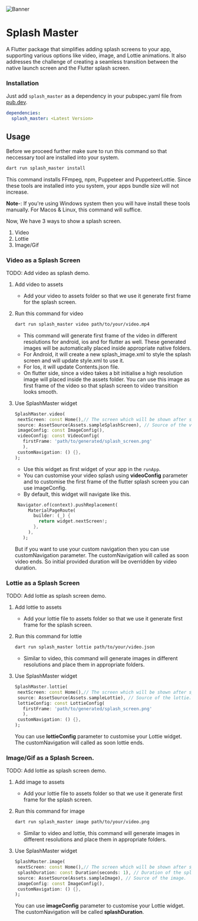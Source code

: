 ![Banner](https://raw.githubusercontent.com/SimformSolutionsPvtLtd/flutter_chatview/main/preview/banner.png)

# Splash Master

A Flutter package that simplifies adding splash screens to your app, supporting various options 
like video, image, and Lottie animations. It also addresses the challenge of creating a seamless 
transition between the native launch screen and the Flutter splash screen.

### Installation

Just add `splash_master` as a dependency in your pubspec.yaml file
from [pub.dev](https://pub.dev/packages/splash_master/install).

```yaml
dependencies:
  splash_master: <Latest Version>
```

## Usage

Before we proceed further make sure to run this command so that neccessary tool are
installed into your system.

```bash
dart run splash_master install
```

This command installs FFmpeg, npm, Puppeteer and PuppeteerLottie. Since these tools are
installed into you system, your apps bundle size will not increase.

**Note**-: If you're using Windows system then you will have install these tools manually. For Macos
& Linux, this command will suffice.

Now, We have 3 ways to show a splash screen.
1. Video
2. Lottie
3. Image/Gif

### Video as a Splash Screen
TODO: Add video as splash demo.

1. Add video to assets
   - Add your video to assets folder so that we use it generate first frame for the splash screen.

2. Run this command for video
    ```bash
   dart run splash_master video path/to/your/video.mp4
   ```
   - This command will generate first frame of the video in different resolutions for android, ios 
   and for flutter as well. These generated images will be automatically placed inside appropriate 
   native folders.
   - For Android, it will create a new splash_image.xml to style the splash screen and will update style.xml to
   use it.
   - For Ios, it will update Contents.json file.
   - On flutter side, since a video takes a bit initialise a high resolution image will placed inside the
   assets folder. You can use this image as first frame of the video so that splash screen to video 
   transition looks smooth.

3. Use SplashMaster widget
   ```dart
   SplashMaster.video(
    nextScreen: const Home(),// The screen which will be shown after splash.
    source: AssetSource(Assets.sampleSplashScreen), // Source of the video.
    imageConfig: const ImageConfig(),
    videoConfig: const VideoConfig(
      firstFrame: 'path/to/generated/splash_screen.png'
      ),
    customNavigation: () {}, 
   );
   ```
   - Use this widget as first widget of your app in the `runApp`.
   - You can customise your video splash using **videoConfig** parameter and to customise the first 
   frame of the flutter splash screen you can use imageConfig.
   - By default, this widget will navigate like this.
   ```dart
    Navigator.of(context).pushReplacement(
        MaterialPageRoute(
          builder: (_) {
            return widget.nextScreen!;
          },
        ),
      );
   ```
   But if you want to use your custom navigation then you can use customNavigation parameter.
   The customNavigation will called as soon video ends. So initial provided duration will be 
   overridden by video duration.


### Lottie as a Splash Screen

TODO: Add lottie as splash screen demo.

1. Add lottie to assets
   - Add your lottie file to assets folder so that we use it generate first frame for the splash screen.

2. Run this command for lottie

    ```bash
   dart run splash_master lottie path/to/your/video.json
   ```
   - Similar to video, this command will generate images in different resolutions and place them 
   in appropriate folders.

3. Use SplashMaster widget
   ```dart
   SplashMaster.lottie(
    nextScreen: const Home(),// The screen which will be shown after splash.
    source: AssetSource(Assets.sampleLottie), // Source of the lottie.
    lottieConfig: const LottieConfig(
      firstFrame: 'path/to/generated/splash_screen.png'
      ),
    customNavigation: () {}, 
   );
   ```
   You can use **lottieConfig** parameter to customise your Lottie widget. 
   The customNavigation will called as soon lottie ends.

### Image/Gif as a Splash Screen.
TODO: Add lottie as splash screen demo.

1. Add image to assets
   - Add your lottie file to assets folder so that we use it generate first frame for the splash screen.

2. Run this command for image

    ```bash
   dart run splash_master image path/to/your/video.png
   ```
   - Similar to video and lottie, this command will generate images in different resolutions and place them
     in appropriate folders.

3. Use SplashMaster widget
   ```dart
   SplashMaster.image(
    nextScreen: const Home(),// The screen which will be shown after splash.
    splashDuration: const Duration(seconds: 1), // Duration of the splash screen.
    source: AssetSource(Assets.sampleImage), // Source of the image.
    imageConfig: const ImageConfig(),
    customNavigation: () {}, 
   );
   ```
   You can use **imageConfig** parameter to customise your Lottie widget. The customNavigation will 
   be called **splashDuration**.